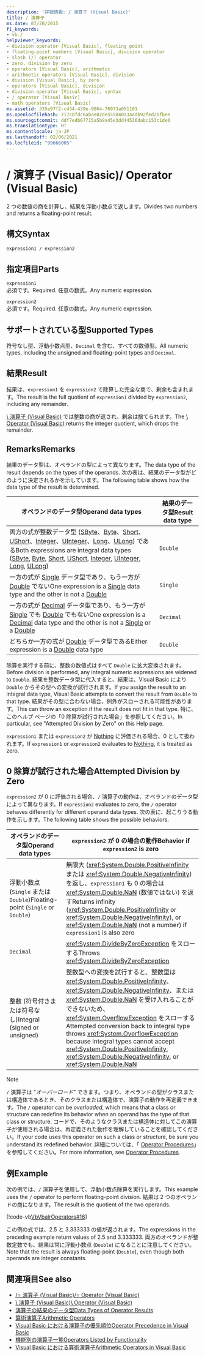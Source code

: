 ```yaml
---
description: '詳細情報: / 演算子 (Visual Basic)'
title: / 演算子
ms.date: 07/20/2015
f1_keywords:
- vb./
helpviewer_keywords:
- division operator [Visual Basic], floating point
- floating-point numbers [Visual Basic], division operator
- slash (/) operator
- zero, division by zero
- operators [Visual Basic], arithmetic
- arithmetic operators [Visual Basic], division
- division [Visual Basic], by zero
- operators [Visual Basic], division
- division operator [Visual Basic], syntax
- / operator [Visual Basic]
- math operators [Visual Basic]
ms.assetid: 335e97f2-c434-439e-9064-76973a051101
ms.openlocfilehash: 717c8fdc6abae02de555040a3aadb92fed2bfbee
ms.sourcegitcommit: ddf7edb67715a5b9a45e3dd44536dabc153c1de0
ms.translationtype: HT
ms.contentlocale: ja-JP
ms.lasthandoff: 02/06/2021
ms.locfileid: "99666005"
---
```

# <a name="-operator-visual-basic"></a><span data-ttu-id="d9cea-103">/ 演算子 (Visual Basic)</span><span class="sxs-lookup"><span data-stu-id="d9cea-103">/ Operator (Visual Basic)</span></span>

<span data-ttu-id="d9cea-104">2 つの数値の商を計算し、結果を浮動小数点で返します。</span><span class="sxs-lookup"><span data-stu-id="d9cea-104">Divides two numbers and returns a floating-point result.</span></span>  
  
## <a name="syntax"></a><span data-ttu-id="d9cea-105">構文</span><span class="sxs-lookup"><span data-stu-id="d9cea-105">Syntax</span></span>  
  
```vb  
expression1 / expression2  
```  
  
## <a name="parts"></a><span data-ttu-id="d9cea-106">指定項目</span><span class="sxs-lookup"><span data-stu-id="d9cea-106">Parts</span></span>  

 `expression1`  
 <span data-ttu-id="d9cea-107">必須です。</span><span class="sxs-lookup"><span data-stu-id="d9cea-107">Required.</span></span> <span data-ttu-id="d9cea-108">任意の数式。</span><span class="sxs-lookup"><span data-stu-id="d9cea-108">Any numeric expression.</span></span>  
  
 `expression2`  
 <span data-ttu-id="d9cea-109">必須です。</span><span class="sxs-lookup"><span data-stu-id="d9cea-109">Required.</span></span> <span data-ttu-id="d9cea-110">任意の数式。</span><span class="sxs-lookup"><span data-stu-id="d9cea-110">Any numeric expression.</span></span>  
  
## <a name="supported-types"></a><span data-ttu-id="d9cea-111">サポートされている型</span><span class="sxs-lookup"><span data-stu-id="d9cea-111">Supported Types</span></span>  

 <span data-ttu-id="d9cea-112">符号なし型、浮動小数点型、`Decimal` を含む、すべての数値型。</span><span class="sxs-lookup"><span data-stu-id="d9cea-112">All numeric types, including the unsigned and floating-point types and `Decimal`.</span></span>  
  
## <a name="result"></a><span data-ttu-id="d9cea-113">結果</span><span class="sxs-lookup"><span data-stu-id="d9cea-113">Result</span></span>  

 <span data-ttu-id="d9cea-114">結果は、`expression1` を `expression2` で除算した完全な商で、剰余も含まれます。</span><span class="sxs-lookup"><span data-stu-id="d9cea-114">The result is the full quotient of `expression1` divided by `expression2`, including any remainder.</span></span>  
  
 <span data-ttu-id="d9cea-115">[\ 演算子 (Visual Basic)](integer-division-operator.md) では整数の商が返され、剰余は捨てられます。</span><span class="sxs-lookup"><span data-stu-id="d9cea-115">The [\ Operator (Visual Basic)](integer-division-operator.md) returns the integer quotient, which drops the remainder.</span></span>  
  
## <a name="remarks"></a><span data-ttu-id="d9cea-116">Remarks</span><span class="sxs-lookup"><span data-stu-id="d9cea-116">Remarks</span></span>  

 <span data-ttu-id="d9cea-117">結果のデータ型は、オペランドの型によって異なります。</span><span class="sxs-lookup"><span data-stu-id="d9cea-117">The data type of the result depends on the types of the operands.</span></span> <span data-ttu-id="d9cea-118">次の表は、結果のデータ型がどのように決定されるかを示しています。</span><span class="sxs-lookup"><span data-stu-id="d9cea-118">The following table shows how the data type of the result is determined.</span></span>  
  
|<span data-ttu-id="d9cea-119">オペランドのデータ型</span><span class="sxs-lookup"><span data-stu-id="d9cea-119">Operand data types</span></span>|<span data-ttu-id="d9cea-120">結果のデータ型</span><span class="sxs-lookup"><span data-stu-id="d9cea-120">Result data type</span></span>|  
|------------------------|----------------------|  
|<span data-ttu-id="d9cea-121">両方の式が整数データ型 ([SByte](../data-types/sbyte-data-type.md)、[Byte](../data-types/byte-data-type.md)、[Short](../data-types/short-data-type.md)、[UShort](../data-types/ushort-data-type.md)、[Integer](../data-types/integer-data-type.md)、[UInteger](../data-types/uinteger-data-type.md)、[Long](../data-types/long-data-type.md)、[ULong](../data-types/ulong-data-type.md)) である</span><span class="sxs-lookup"><span data-stu-id="d9cea-121">Both expressions are integral data types ([SByte](../data-types/sbyte-data-type.md), [Byte](../data-types/byte-data-type.md), [Short](../data-types/short-data-type.md), [UShort](../data-types/ushort-data-type.md), [Integer](../data-types/integer-data-type.md), [UInteger](../data-types/uinteger-data-type.md), [Long](../data-types/long-data-type.md), [ULong](../data-types/ulong-data-type.md))</span></span>|`Double`|  
|<span data-ttu-id="d9cea-122">一方の式が [Single](../data-types/single-data-type.md) データ型であり、もう一方が [Double](../data-types/double-data-type.md) でない</span><span class="sxs-lookup"><span data-stu-id="d9cea-122">One expression is a [Single](../data-types/single-data-type.md) data type and the other is not a [Double](../data-types/double-data-type.md)</span></span>|`Single`|  
|<span data-ttu-id="d9cea-123">一方の式が [Decimal](../data-types/decimal-data-type.md) データ型であり、もう一方が [Single](../data-types/single-data-type.md) でも [Double](../data-types/double-data-type.md) でもない</span><span class="sxs-lookup"><span data-stu-id="d9cea-123">One expression is a [Decimal](../data-types/decimal-data-type.md) data type and the other is not a [Single](../data-types/single-data-type.md) or a [Double](../data-types/double-data-type.md)</span></span>|`Decimal`|  
|<span data-ttu-id="d9cea-124">どちらか一方の式が [Double](../data-types/double-data-type.md) データ型である</span><span class="sxs-lookup"><span data-stu-id="d9cea-124">Either expression is a [Double](../data-types/double-data-type.md) data type</span></span>|`Double`|  
  
 <span data-ttu-id="d9cea-125">除算を実行する前に、整数の数値式はすべて `Double` に拡大変換されます。</span><span class="sxs-lookup"><span data-stu-id="d9cea-125">Before division is performed, any integral numeric expressions are widened to `Double`.</span></span> <span data-ttu-id="d9cea-126">結果を整数データ型に代入すると、結果は、Visual Basic により `Double` からその型への変換が試行されます。</span><span class="sxs-lookup"><span data-stu-id="d9cea-126">If you assign the result to an integral data type, Visual Basic attempts to convert the result from `Double` to that type.</span></span> <span data-ttu-id="d9cea-127">結果がその型に合わない場合、例外がスローされる可能性があります。</span><span class="sxs-lookup"><span data-stu-id="d9cea-127">This can throw an exception if the result does not fit in that type.</span></span> <span data-ttu-id="d9cea-128">特に、このヘルプ ページの「0 除算が試行された場合」を参照してください。</span><span class="sxs-lookup"><span data-stu-id="d9cea-128">In particular, see "Attempted Division by Zero" on this Help page.</span></span>  
  
 <span data-ttu-id="d9cea-129">`expression1` または `expression2` が [Nothing](../nothing.md) に評価される場合、0 として扱われます。</span><span class="sxs-lookup"><span data-stu-id="d9cea-129">If `expression1` or `expression2` evaluates to [Nothing](../nothing.md), it is treated as zero.</span></span>  
  
## <a name="attempted-division-by-zero"></a><span data-ttu-id="d9cea-130">0 除算が試行された場合</span><span class="sxs-lookup"><span data-stu-id="d9cea-130">Attempted Division by Zero</span></span>  

 <span data-ttu-id="d9cea-131">`expression2` が 0 に評価される場合、`/` 演算子の動作は、オペランドのデータ型によって異なります。</span><span class="sxs-lookup"><span data-stu-id="d9cea-131">If `expression2` evaluates to zero, the `/` operator behaves differently for different operand data types.</span></span> <span data-ttu-id="d9cea-132">次の表に、起こりうる動作を示します。</span><span class="sxs-lookup"><span data-stu-id="d9cea-132">The following table shows the possible behaviors.</span></span>  
  
|<span data-ttu-id="d9cea-133">オペランドのデータ型</span><span class="sxs-lookup"><span data-stu-id="d9cea-133">Operand data types</span></span>|<span data-ttu-id="d9cea-134">`expression2` が 0 の場合の動作</span><span class="sxs-lookup"><span data-stu-id="d9cea-134">Behavior if `expression2` is zero</span></span>|  
|------------------------|---------------------------------------|  
|<span data-ttu-id="d9cea-135">浮動小数点 (`Single` または `Double`)</span><span class="sxs-lookup"><span data-stu-id="d9cea-135">Floating-point (`Single` or `Double`)</span></span>|<span data-ttu-id="d9cea-136">無限大 (<xref:System.Double.PositiveInfinity> または <xref:System.Double.NegativeInfinity>) を返し、`expression1` も 0 の場合は <xref:System.Double.NaN> (数値ではない) を返す</span><span class="sxs-lookup"><span data-stu-id="d9cea-136">Returns infinity (<xref:System.Double.PositiveInfinity> or <xref:System.Double.NegativeInfinity>), or <xref:System.Double.NaN> (not a number) if `expression1` is also zero</span></span>|  
|`Decimal`|<span data-ttu-id="d9cea-137"><xref:System.DivideByZeroException> をスローする</span><span class="sxs-lookup"><span data-stu-id="d9cea-137">Throws <xref:System.DivideByZeroException></span></span>|  
|<span data-ttu-id="d9cea-138">整数 (符号付きまたは符号なし)</span><span class="sxs-lookup"><span data-stu-id="d9cea-138">Integral (signed or unsigned)</span></span>|<span data-ttu-id="d9cea-139">整数型への変換を試行すると、整数型は <xref:System.Double.PositiveInfinity>、<xref:System.Double.NegativeInfinity>、または <xref:System.Double.NaN> を受け入れることができないため、<xref:System.OverflowException> をスローする</span><span class="sxs-lookup"><span data-stu-id="d9cea-139">Attempted conversion back to integral type throws <xref:System.OverflowException> because integral types cannot accept <xref:System.Double.PositiveInfinity>, <xref:System.Double.NegativeInfinity>, or <xref:System.Double.NaN></span></span>|  
  
> [!NOTE]
> <span data-ttu-id="d9cea-140">`/` 演算子は "*オーバーロード*" できます。つまり、オペランドの型がクラスまたは構造体であるとき、そのクラスまたは構造体で、演算子の動作を再定義できます。</span><span class="sxs-lookup"><span data-stu-id="d9cea-140">The `/` operator can be *overloaded*, which means that a class or structure can redefine its behavior when an operand has the type of that class or structure.</span></span> <span data-ttu-id="d9cea-141">コードで、そのようなクラスまたは構造体に対してこの演算子が使用される場合は、再定義された動作を理解していることを確認してください。</span><span class="sxs-lookup"><span data-stu-id="d9cea-141">If your code uses this operator on such a class or structure, be sure you understand its redefined behavior.</span></span> <span data-ttu-id="d9cea-142">詳細については、「 [Operator Procedures](../../programming-guide/language-features/procedures/operator-procedures.md)」を参照してください。</span><span class="sxs-lookup"><span data-stu-id="d9cea-142">For more information, see [Operator Procedures](../../programming-guide/language-features/procedures/operator-procedures.md).</span></span>  
  
## <a name="example"></a><span data-ttu-id="d9cea-143">例</span><span class="sxs-lookup"><span data-stu-id="d9cea-143">Example</span></span>  

 <span data-ttu-id="d9cea-144">次の例では、`/` 演算子を使用して、浮動小数点除算を実行します。</span><span class="sxs-lookup"><span data-stu-id="d9cea-144">This example uses the `/` operator to perform floating-point division.</span></span> <span data-ttu-id="d9cea-145">結果は 2 つのオペランドの商になります。</span><span class="sxs-lookup"><span data-stu-id="d9cea-145">The result is the quotient of the two operands.</span></span>  
  
 [!code-vb[VbVbalrOperators#16](~/samples/snippets/visualbasic/VS_Snippets_VBCSharp/VbVbalrOperators/VB/Class1.vb#16)]  
  
 <span data-ttu-id="d9cea-146">この例の式では、2.5 と 3.333333 の値が返されます。</span><span class="sxs-lookup"><span data-stu-id="d9cea-146">The expressions in the preceding example return values of 2.5 and 3.333333.</span></span> <span data-ttu-id="d9cea-147">両方のオペランドが整数定数でも、結果は常に浮動小数点 (`Double`) になることに注意してください。</span><span class="sxs-lookup"><span data-stu-id="d9cea-147">Note that the result is always floating-point (`Double`), even though both operands are integer constants.</span></span>  
  
## <a name="see-also"></a><span data-ttu-id="d9cea-148">関連項目</span><span class="sxs-lookup"><span data-stu-id="d9cea-148">See also</span></span>

- [<span data-ttu-id="d9cea-149">/= 演算子 (Visual Basic)</span><span class="sxs-lookup"><span data-stu-id="d9cea-149">/= Operator (Visual Basic)</span></span>](floating-point-division-assignment-operator.md)
- [<span data-ttu-id="d9cea-150">\ 演算子 (Visual Basic)</span><span class="sxs-lookup"><span data-stu-id="d9cea-150">\ Operator (Visual Basic)</span></span>](integer-division-operator.md)
- [<span data-ttu-id="d9cea-151">演算子の結果のデータ型</span><span class="sxs-lookup"><span data-stu-id="d9cea-151">Data Types of Operator Results</span></span>](data-types-of-operator-results.md)
- [<span data-ttu-id="d9cea-152">算術演算子</span><span class="sxs-lookup"><span data-stu-id="d9cea-152">Arithmetic Operators</span></span>](arithmetic-operators.md)
- [<span data-ttu-id="d9cea-153">Visual Basic における演算子の優先順位</span><span class="sxs-lookup"><span data-stu-id="d9cea-153">Operator Precedence in Visual Basic</span></span>](operator-precedence.md)
- [<span data-ttu-id="d9cea-154">機能別の演算子一覧</span><span class="sxs-lookup"><span data-stu-id="d9cea-154">Operators Listed by Functionality</span></span>](operators-listed-by-functionality.md)
- [<span data-ttu-id="d9cea-155">Visual Basic における算術演算子</span><span class="sxs-lookup"><span data-stu-id="d9cea-155">Arithmetic Operators in Visual Basic</span></span>](../../programming-guide/language-features/operators-and-expressions/arithmetic-operators.md)
